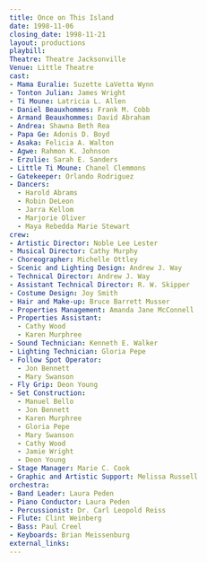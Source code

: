 ```yaml
---
title: Once on This Island
date: 1998-11-06
closing_date: 1998-11-21
layout: productions
playbill:
Theatre: Theatre Jacksonville
Venue: Little Theatre
cast:
- Mama Euralie: Suzette LaVetta Wynn
- Tonton Julian: James Wright
- Ti Moune: Latricia L. Allen
- Daniel Beauxhommes: Frank M. Cobb
- Armand Beauxhommes: David Abraham
- Andrea: Shawna Beth Rea
- Papa Ge: Adonis D. Boyd
- Asaka: Felicia A. Walton
- Agwe: Rahmon K. Johnson
- Erzulie: Sarah E. Sanders
- Little Ti Moune: Chanel Clemmons
- Gatekeeper: Orlando Rodriguez
- Dancers:
  - Harold Abrams
  - Robin DeLeon
  - Jarra Kellom
  - Marjorie Oliver
  - Maya Rebedda Marie Stewart
crew:
- Artistic Director: Noble Lee Lester
- Musical Director: Cathy Murphy
- Choreographer: Michelle Ottley
- Scenic and Lighting Design: Andrew J. Way
- Technical Director: Andrew J. Way
- Assistant Technical Director: R. W. Skipper
- Costume Design: Joy Smith
- Hair and Make-up: Bruce Barrett Musser
- Properties Management: Amanda Jane McConnell
- Properties Assistant:
  - Cathy Wood
  - Karen Murphree
- Sound Technician: Kenneth E. Walker
- Lighting Technician: Gloria Pepe
- Follow Spot Operator:
  - Jon Bennett
  - Mary Swanson
- Fly Grip: Deon Young
- Set Construction:
  - Manuel Bello
  - Jon Bennett
  - Karen Murphree
  - Gloria Pepe
  - Mary Swanson
  - Cathy Wood
  - Jamie Wright
  - Deon Young
- Stage Manager: Marie C. Cook
- Graphic and Artistic Support: Melissa Russell
orchestra:
- Band Leader: Laura Peden
- Piano Conductor: Laura Peden
- Percussionist: Dr. Carl Leopold Reiss
- Flute: Clint Weinberg
- Bass: Paul Creel
- Keyboards: Brian Meissenburg
external_links:
---
```


